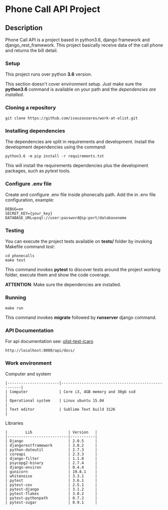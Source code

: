 
# Phone Call API Project

## Description

Phone Call API is a project based in python3.6, django framework and django_rest_framework.
This project basically receive data of the call phone and returns the bill detail.


### Setup

This project runs over python **3.6** version.

This section doesn't cover environment setup. Just make sure the **python3.6** command is available on your path and the *dependencies are installed*.


### Cloning a repository

    git clone https://github.com/isouzasoares/work-at-olist.git


### Installing dependencies

The dependencies are split in requirements and development. Install the development dependencies using the command:

    python3.6 -m pip install -r requirements.txt

This will install the requirements dependencies plus the development packages, such as *pytest* tools.


### Configure .env file

Create and configure .env file inside phonecalls path. Add the in .env file configuration, example:
   
    DEBUG=on
    SECRET_KEY={your_key}
    DATABASE_URL=psql://user:password@ip:port/databasename


### Testing

You can execute the project tests available on **tests/** folder by invoking Makefile command *test*:

    cd phonecalls
    make test

This command invokes **pytest** to discover tests around the project working folder, execute them and show the code coverage.

**ATTENTION**: Make sure the dependencies are installed.


### Running

    make run

This command invokes **migrate** followed by **runserver** django command.


### API Documentation

For api documentation see: [olist-test-icaro](https://olist-test-icaro.herokuapp.com/api/docs/)

    http://localhost:8000/api/docs/ 


### Work environment

Computer and system

    |-----------------------|----------------------------------------------------|
    | Computer              | Core i3, 4GB memory and 30gb ssd                   |
    | Operational system    | Linux ubuntu 15.04                                 |
    | Text editor           | Sublime Text build 3126                            |


Libraries
    
    |        Lib                | Version   |
    |---------------------------|-----------|
    | Django                    | 2.0.5     |
    | djangorestframework       | 3.8.2     |
    | python-dateutil           | 2.7.3     | 
    | coreapi                   | 2.3.3     |
    | django-filter             | 1.1.0     |
    | psycopg2-binary           | 2.7.4     |
    | django-environ            | 0.4.4     |
    | gunicorn                  | 19.8.1    |
    | whitenoise                | 3.3.1     |
    | pytest                    | 3.6.1     |
    | pytest-cov                | 2.5.1     |
    | pytest-django             | 3.1.2     |
    | pytest-flakes             | 3.0.2     |
    | pytest-pythonpath         | 0.7.2     |
    | pytest-sugar              | 0.9.1     |